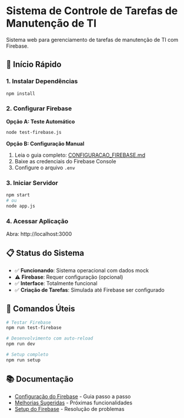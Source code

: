 # Sistema de Controle de Tarefas de Manutenção de TI

Sistema web para gerenciamento de tarefas de manutenção de TI com Firebase.

## 🚀 Início Rápido

### 1. Instalar Dependências
```bash
npm install
```

### 2. Configurar Firebase

**Opção A: Teste Automático**
```bash
node test-firebase.js
```

**Opção B: Configuração Manual**
1. Leia o guia completo: [CONFIGURACAO_FIREBASE.md](./CONFIGURACAO_FIREBASE.md)
2. Baixe as credenciais do Firebase Console
3. Configure o arquivo `.env`

### 3. Iniciar Servidor
```bash
npm start
# ou
node app.js
```

### 4. Acessar Aplicação
Abra: http://localhost:3000

## 📋 Status do Sistema

- ✅ **Funcionando**: Sistema operacional com dados mock
- ⚠️ **Firebase**: Requer configuração (opcional)
- ✅ **Interface**: Totalmente funcional
- ✅ **Criação de Tarefas**: Simulada até Firebase ser configurado

## 🔧 Comandos Úteis

```bash
# Testar Firebase
npm run test-firebase

# Desenvolvimento com auto-reload
npm run dev

# Setup completo
npm run setup
```

## 📚 Documentação

- [Configuração do Firebase](./CONFIGURACAO_FIREBASE.md) - Guia passo a passo
- [Melhorias Sugeridas](./MELHORIAS.md) - Próximas funcionalidades
- [Setup do Firebase](./FIREBASE_SETUP.md) - Resolução de problemas